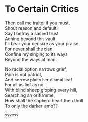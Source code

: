 # To Certain Critics

Then call me traitor if you must,  
Shout reason and default!  
Say I betray a sacred trust  
Aching beyond this vault.  
I'll bear your censure as your praise,  
For never shall the clan  
Confine my singing to its ways  
Beyond the ways of man.  
   
No racial option narrows grief,  
Pain is not patriot,  
And sorrow plaits her dismal leaf  
For all as lief as not.  
With blind sheep groping every hill,  
Searching an oriflamme,  
How shall the shpherd heart then thrill  
To only the darker lamb??  

??????  
